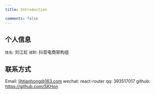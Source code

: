 ```yaml
---
title: Introduction

comments: false
---
```


## 个人信息

`姓名`: 刘江虹
`就职`: 抖音电商架构组

## 联系方式

Email: ljhtianhong@163.com
wechat: react-router
qq: 393517017
github: https://github.com/SKHon

